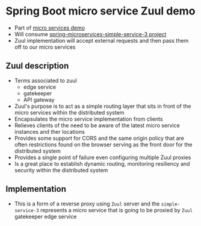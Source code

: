 # Spring Boot micro service Zuul demo

* Part of [micro services demo](https://github.com/maurofokker/microservices-demo)
* Will consume [spring-microservices-simple-service-3 project](https://github.com/maurofokker/spring-microservices-simple-service-3)
* Zuul implementation will accept external requests and then pass them off to our micro services

## Zuul description

* Terms associated to zuul
  * edge service 
  * gatekeeper
  * API gateway
* Zuul's purpose is to act as a simple routing layer that sits in front of the
  micro services within the distributed system
* Encapsulates the micro service implementation from clients
* Relieves clients of the need to be aware of the latest micro service instances
  and ther locations
* Provides some support for CORS and the same origin policy that are often restrictions
  found on the browser serving as the front door for the distributed system
* Provides a single point of failure even configuring multiple Zuul proxies
* Is a great place to establish dynamic routing, monitoring resiliency and security
  within the distributed system

## Implementation

* This is a form of a reverse proxy using `Zuul` server and the `simple-service-3` represents a micro service that is going
  to be proxied by `Zuul` gatekeeper edge service
